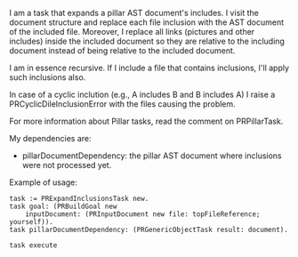 I am a task that expands a pillar AST document's includes. I visit the document structure and replace each file inclusion with the AST document of the included file. Moreover, I replace all links (pictures and other includes) inside the included document so they are relative to the including document instead of being relative to the included document.

I am in essence recursive. If I include a file that contains inclusions, I'll apply such inclusions also.

In case of a cyclic inclution (e.g., A includes B and B includes A) I raise a PRCyclicDileInclusionError with the files causing the problem.

For more information about Pillar tasks, read the comment on PRPillarTask.

My dependencies are:

 - pillarDocumentDependency: the pillar AST document where inclusions were not processed yet.

Example of usage:

	task := PRExpandInclusionsTask new.
	task goal: (PRBuildGoal new
		inputDocument: (PRInputDocument new file: topFileReference; yourself)).
	task pillarDocumentDependency: (PRGenericObjectTask result: document).
	
	task execute